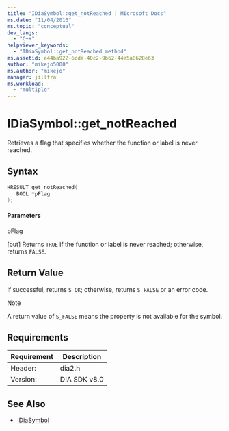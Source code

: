 ```yaml
---
title: "IDiaSymbol::get_notReached | Microsoft Docs"
ms.date: "11/04/2016"
ms.topic: "conceptual"
dev_langs:
  - "C++"
helpviewer_keywords:
  - "IDiaSymbol::get_notReached method"
ms.assetid: e44ba922-6cda-40c2-9b62-44e5a8628e63
author: "mikejo5000"
ms.author: "mikejo"
manager: jillfra
ms.workload:
  - "multiple"
---
```

# IDiaSymbol::get_notReached
Retrieves a flag that specifies whether the function or label is never reached.

## Syntax

```C++
HRESULT get_notReached(
   BOOL *pFlag
);
```

#### Parameters
 pFlag

[out] Returns `TRUE` if the function or label is never reached; otherwise, returns `FALSE`.

## Return Value
 If successful, returns `S_OK`; otherwise, returns `S_FALSE` or an error code.

> [!NOTE]
>  A return value of `S_FALSE` means the property is not available for the symbol.

## Requirements

|Requirement|Description|
|-----------------|-----------------|
|Header:|dia2.h|
|Version:|DIA SDK v8.0|

## See Also
- [IDiaSymbol](../../debugger/debug-interface-access/idiasymbol.md)